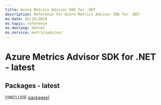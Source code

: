 ```yaml
---
title: Azure Metrics Advisor SDK for .NET
description: Reference for Azure Metrics Advisor SDK for .NET
ms.date: 02/19/2024
ms.topic: reference
ms.devlang: dotnet
ms.service: metricsadvisor
---
```

# Azure Metrics Advisor SDK for .NET - latest
## Packages - latest
[!INCLUDE [packages](metrics-advisor-index.md)]
